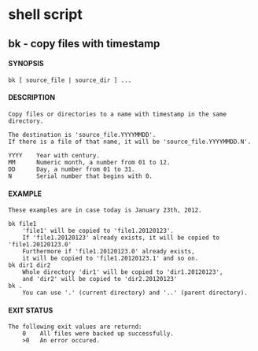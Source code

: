 # shell script
## bk - copy files with timestamp

#### SYNOPSIS
    bk [ source_file | source_dir ] ...  

#### DESCRIPTION
    Copy files or directories to a name with timestamp in the same directory.

    The destination is 'source_file.YYYYMMDD'.
    If there is a file of that name, it will be 'source_file.YYYYMMDD.N'.

    YYYY    Year with century.
    MM      Numeric month, a number from 01 to 12.
    DD      Day, a number from 01 to 31.
    N       Serial number that begins with 0.

#### EXAMPLE
    These examples are in case today is January 23th, 2012.

    bk file1
        'file1' will be copied to 'file1.20120123'.
        If 'file1.20120123' already exists, it will be copied to 'file1.20120123.0' 
        Furthermore if 'file1.20120123.0' already exists,
        it will be copied to 'file1.20120123.1' and so on.
    bk dir1 dir2
        Whole directory 'dir1' will be copied to 'dir1.20120123',
        and 'dir2' will be copied to 'dir2.20120123'
    bk .
        You can use '.' (current directory) and '..' (parent directory).

#### EXIT STATUS
    The following exit values are returnd:  
        0    All files were backed up successfully.  
        >0   An error occured.
